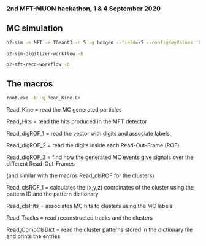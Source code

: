 ### 2nd MFT-MUON hackathon, 1 & 4 September 2020

## MC simulation

```bash
o2-sim -m MFT -e TGeant3 -n 5 -g boxgen --field=-5 --configKeyValues 'BoxGun.pdg=13; BoxGun.eta[0]=-3.8; BoxGun.eta[1]=-2.1; BoxGun.prange[0]=0.1; BoxGun.prange[1]=5.0; BoxGun.number=10'

o2-sim-digitizer-workflow -b 

o2-mft-reco-workflow -b
```

## The macros

```bash
root.exe -b -q Read_Kine.C+
```

Read_Kine = read the MC generated particles

Read_Hits = read the hits produced in the MFT detector

Read_digROF_1 = read the vector with digits and associate labels

Read_digROF_2 = read the digits inside each Read-Out-Frame (ROF)

Read_digROF_3 = find how the generated MC events give signals over the different Read-Out-Frames

(and similar with the macros Read_clsROF for the clusters)

Read_clsROF_1 = calculates the (x,y,z) coordinates of the cluster using the pattern ID and the pattern dictionary

Read_clsHits = associates MC hits to clusters using the MC labels

Read_Tracks = read reconstructed tracks and the clusters

Read_CompClsDict = read the cluster patterns stored in the dictionary file and prints the entries